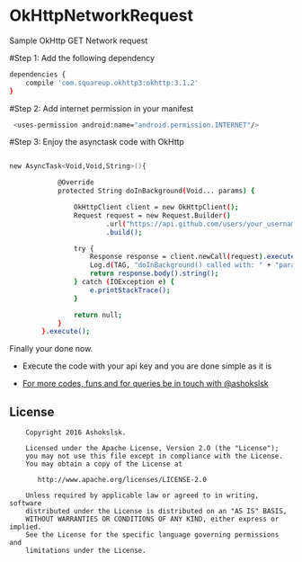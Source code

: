 # OkHttpNetworkRequest
Sample OkHttp GET Network request 

#Step 1: Add the following dependency
```sh
dependencies {
    compile 'com.squareup.okhttp3:okhttp:3.1.2'
}
```


#Step 2: Add internet permission in your manifest
```sh   
 <uses-permission android:name="android.permission.INTERNET"/>

```

#Step 3: Enjoy the asynctask code with OkHttp 
```sh

new AsyncTask<Void,Void,String>(){

            @Override
            protected String doInBackground(Void... params) {

                OkHttpClient client = new OkHttpClient();
                Request request = new Request.Builder()
                        .url("https://api.github.com/users/your_username")
                        .build();

                try {
                    Response response = client.newCall(request).execute();
                    Log.d(TAG, "doInBackground() called with: " + "params = [" + response.body().string() + "]");
                    return response.body().string();
                } catch (IOException e) {
                    e.printStackTrace();
                }

                return null;
            }
        }.execute();
```


Finally your done now.

- Execute the code with your api key and you are done simple as it is 

* [For more codes, funs and for queries be in touch with @ashokslsk ](https://github.com/ashokslsk)

## License

```
    Copyright 2016 Ashokslsk.

    Licensed under the Apache License, Version 2.0 (the "License");
    you may not use this file except in compliance with the License.
    You may obtain a copy of the License at

       http://www.apache.org/licenses/LICENSE-2.0

    Unless required by applicable law or agreed to in writing, software
    distributed under the License is distributed on an "AS IS" BASIS,
    WITHOUT WARRANTIES OR CONDITIONS OF ANY KIND, either express or implied.
    See the License for the specific language governing permissions and
    limitations under the License.
```


